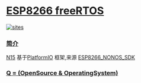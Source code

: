 ﻿# [ESP8266 freeRTOS](https://github.com/OS-Q/N15)

[![sites](http://182.61.61.133/link/resources/OSQ.png)](http://www.OS-Q.com)

### [简介](https://github.com/OS-Q/N15/wiki)

[N15](https://github.com/OS-Q/N15) 基于[PlatformIO](https://github.com/platformio/platformio-core) 框架,来源 [ESP8266_NONOS_SDK](https://github.com/espressif/ESP8266_NONOS_SDK)

### [Q = (OpenSource & OperatingSystem) ](http://www.OS-Q.com)
